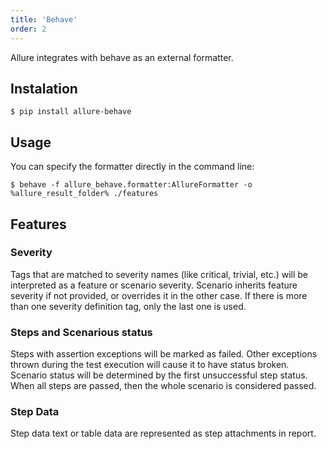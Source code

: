 ```yaml
---
title: 'Behave'
order: 2
---
```


Allure integrates with behave as an external formatter.

## Instalation

    $ pip install allure-behave

## Usage

You can specify the formatter directly in the command line:

    $ behave -f allure_behave.formatter:AllureFormatter -o %allure_result_folder% ./features

## Features

### Severity

Tags that are matched to severity names (like critical, trivial, etc.)
will be interpreted as a feature or scenario severity. Scenario inherits
feature severity if not provided, or overrides it in the other case. If
there is more than one severity definition tag, only the last one is
used.

### Steps and Scenarious status

Steps with assertion exceptions will be marked as failed. Other
exceptions thrown during the test execution will cause it to have status
broken. Scenario status will be determined by the first unsuccessful
step status. When all steps are passed, then the whole scenario is
considered passed.

### Step Data

Step data text or table data are represented as step attachments in
report.
